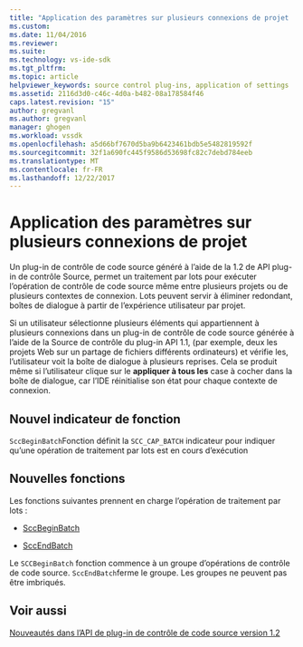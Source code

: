 ```yaml
---
title: "Application des paramètres sur plusieurs connexions de projet | Documents Microsoft"
ms.custom: 
ms.date: 11/04/2016
ms.reviewer: 
ms.suite: 
ms.technology: vs-ide-sdk
ms.tgt_pltfrm: 
ms.topic: article
helpviewer_keywords: source control plug-ins, application of settings
ms.assetid: 2116d3d0-c46c-4d0a-b482-08a178584f46
caps.latest.revision: "15"
author: gregvanl
ms.author: gregvanl
manager: ghogen
ms.workload: vssdk
ms.openlocfilehash: a5d66bf7670d5ba9b6423461bdb5e5482819592f
ms.sourcegitcommit: 32f1a690fc445f9586d53698fc82c7debd784eeb
ms.translationtype: MT
ms.contentlocale: fr-FR
ms.lasthandoff: 12/22/2017
---
```

# <a name="application-of-settings-across-multiple-project-connections"></a>Application des paramètres sur plusieurs connexions de projet
Un plug-in de contrôle de code source généré à l’aide de la 1.2 de API plug-in de contrôle Source, permet un traitement par lots pour exécuter l’opération de contrôle de code source même entre plusieurs projets ou de plusieurs contextes de connexion. Lots peuvent servir à éliminer redondant, boîtes de dialogue à partir de l’expérience utilisateur par projet.  
  
 Si un utilisateur sélectionne plusieurs éléments qui appartiennent à plusieurs connexions dans un plug-in de contrôle de code source générée à l’aide de la Source de contrôle du plug-in API 1.1, (par exemple, deux les projets Web sur un partage de fichiers différents ordinateurs) et vérifie les, l’utilisateur voit la boîte de dialogue à plusieurs reprises. Cela se produit même si l’utilisateur clique sur le **appliquer à tous les** case à cocher dans la boîte de dialogue, car l’IDE réinitialise son état pour chaque contexte de connexion.  
  
## <a name="new-capability-flag"></a>Nouvel indicateur de fonction  
 `SccBeginBatch`Fonction définit la `SCC_CAP_BATCH` indicateur pour indiquer qu’une opération de traitement par lots est en cours d’exécution  
  
## <a name="new-functions"></a>Nouvelles fonctions  
 Les fonctions suivantes prennent en charge l’opération de traitement par lots :  
  
-   [SccBeginBatch](../../extensibility/sccbeginbatch-function.md)  
  
-   [SccEndBatch](../../extensibility/sccendbatch-function.md)  
  
 Le `SCCBeginBatch` fonction commence à un groupe d’opérations de contrôle de code source. `SccEndBatch`ferme le groupe. Les groupes ne peuvent pas être imbriqués.  
  
## <a name="see-also"></a>Voir aussi  
 [Nouveautés dans l’API de plug-in de contrôle de code source version 1.2](../../extensibility/internals/what-s-new-in-the-source-control-plug-in-api-version-1-2.md)
